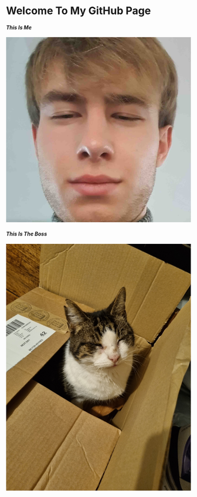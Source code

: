 # **Welcome To My GitHub Page**

#### *This Is Me*

<picture>
 <img alt="YOUR-ALT-TEXT" src="mepfp_redux.jpg">
</picture>

#### *This Is The Boss*

<picture>
 <img alt="YOUR-ALT-TEXT" src="catbox.jpg">
</picture>
